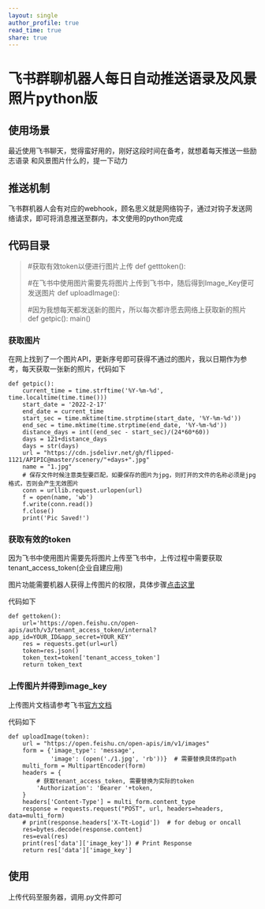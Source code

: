 ```yaml
---
layout: single
author_profile: true
read_time: true
share: true
---
```


# 飞书群聊机器人每日自动推送语录及风景照片python版

## 使用场景

最近使用飞书聊天，觉得蛮好用的，刚好这段时间在备考，就想着每天推送一些励志语录 和风景图片什么的，提一下动力

## 推送机制

飞书群机器人会有对应的webhook，顾名思义就是网络钩子，通过对钩子发送网络请求，即可将消息推送至群内，本文使用的python完成

## 代码目录

> #获取有效token以便进行图片上传
> def getttoken():
> 
> #在飞书中使用图片需要先将图片上传到飞书中，随后得到Image_Key便可发送图片
> def uploadImage():
> 
> #因为我想每天都发送新的图片，所以每次都许愿去网络上获取新的照片
> def getpic():
> main()

### 获取图片

在网上找到了一个图片API，更新序号即可获得不通过的图片，我以日期作为参考，每天获取一张新的照片，代码如下

```
def getpic():
    current_time = time.strftime('%Y-%m-%d', time.localtime(time.time()))
    start_date = '2022-2-17'
    end_date = current_time
    start_sec = time.mktime(time.strptime(start_date, '%Y-%m-%d'))
    end_sec = time.mktime(time.strptime(end_date, '%Y-%m-%d'))
    distance_days = int((end_sec - start_sec)/(24*60*60))
    days = 121+distance_days
    days = str(days)
    url = "https://cdn.jsdelivr.net/gh/flipped-1121/APIPIC@master/scenery/"+days+".jpg"
    name = "1.jpg"
    # 保存文件时候注意类型要匹配，如要保存的图片为jpg，则打开的文件的名称必须是jpg格式，否则会产生无效图片
    conn = urllib.request.urlopen(url)
    f = open(name, 'wb')
    f.write(conn.read())
    f.close()
    print('Pic Saved!')

```

### 获取有效的token

因为飞书中使用图片需要先将图片上传至飞书中，上传过程中需要获取tenant_access_token(企业自建应用)

图片功能需要机器人获得上传图片的权限，具体步骤[点击这里](图片功能需要机器人获得上传图片的权限，具体步骤点击这里)

代码如下
```
def gettoken():
    url='https://open.feishu.cn/open-apis/auth/v3/tenant_access_token/internal?app_id=YOUR_ID&app_secret=YOUR_KEY'
    res = requests.get(url=url)
    token=res.json()
    token_text=token['tenant_access_token']
    return token_text

```

### 上传图片并得到image_key

上传图片文档请参考飞书[官方文档](https://link.csdn.net/?target=https%3A%2F%2Fopen.feishu.cn%2Fdocument%2FukTMukTMukTM%2FuEDO04SM4QjLxgDN)

代码如下

```
def uploadImage(token):
    url = "https://open.feishu.cn/open-apis/im/v1/images"
    form = {'image_type': 'message',
            'image': (open('./1.jpg', 'rb'))}  # 需要替换具体的path
    multi_form = MultipartEncoder(form)
    headers = {
        # 获取tenant_access_token, 需要替换为实际的token
        'Authorization': 'Bearer '+token,
    }
    headers['Content-Type'] = multi_form.content_type
    response = requests.request("POST", url, headers=headers, data=multi_form)
    # print(response.headers['X-Tt-Logid'])  # for debug or oncall
    res=bytes.decode(response.content)
    res=eval(res)
    print(res['data']['image_key']) # Print Response
    return res['data']['image_key']

```

## 使用

上传代码至服务器，调用.py文件即可